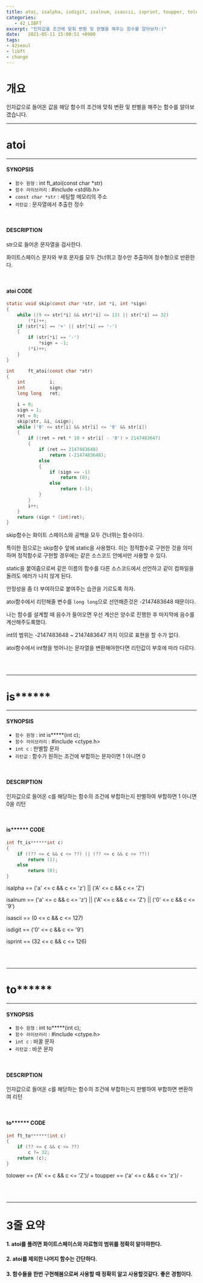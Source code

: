 ```yaml
---
title: atoi, isalpha, isdigit, isalnum, isascii, isprint, toupper, tolower
categories: 
   - 42_LIBFT
excerpt: "인자값을 조건에 맞춰 변환 및 판별을 해주는 함수를 알아보자:)"
date:   2021-05-11 15:00:51 +0900
tags:
- 42seoul
- libft
- change
---
```


# 개요
인자값으로 들어온 값을 해당 함수의 조건에 맞춰 변환 및 판별을 해주는 함수를 알아보겠습니다.

---

# atoi

---

#### SYNOPSIS

* `함수 원형` : int		ft_atoi(const char *str)
* `함수 라이브러리` : #include <stdlib.h>
* `const char *str` : 세팅할 메모리의 주소
* `리턴값` : 문자열에서 추출한 정수

<br />

#### DESCRIPTION

str으로 들어온 문자열을 검사한다.

화이트스페이스 문자와 부호 문자를 모두 건너뛰고 정수만 추출하여 정수형으로 반환한다.

<br />

#### atoi CODE
```c
static void	skip(const char *str, int *i, int *sign)
{
	while ((9 <= str[*i] && str[*i] <= 13) || str[*i] == 32)
		(*i)++;
	if (str[*i] == '+' || str[*i] == '-')
	{
		if (str[*i] == '-')
			*sign = -1;
		(*i)++;
	}
}

int		ft_atoi(const char *str)
{
	int			i;
	int			sign;
	long long	ret;

	i = 0;
	sign = 1;
	ret = 0;
	skip(str, &i, &sign);
	while ('0' <= str[i] && str[i] <= '9' && str[i])
	{
		if ((ret = ret * 10 + str[i] - '0') > 2147483647)
		{
			if (ret == 2147483648)
				return (-2147483648);
			else
			{
				if (sign == -1)
					return (0);
				else
					return (-1);
			}
		}
		i++;
	}
	return (sign * (int)ret);
}
```

skip함수는 화이트 스페이스와 공백을 모두 건너뛰는 함수이다.

특이한 점으로는 skip함수 앞에 static을 사용했다. 이는 정적함수로 구현한 것을 의미하며 정적함수로 구현할 경우에는 같은 소스코드 안에서만 사용할 수 있다.

static을 붙여줌으로써 같은 이름의 함수를 다른 소스코드에서 선언하고 같이 컴파일을 돌려도 에러가 나지 않게 된다.

안정성을 좀 더 부여하므로 붙여주는 습관을 기르도록 하자.

atoi함수에서 리턴해줄 변수를 `long long`으로 선언해준것은 -2147483648 때문이다.

나는 함수를 설계할 때 음수가 들어오면 우선 계산은 양수로 진행한 후 마지막에 음수를 계산해주도록했다.

int의 범위는 -2147483648 ~ 2147483647 까지 이므로 표현을 할 수가 없다.

atoi함수에서 int형을 벗어나는 문자열을 변환해야한다면 리턴값이 부호에 따라 다르다.

<br />
<br />

---

# is******

---

#### SYNOPSIS

* `함수 원형` : int is*****(int c);
* `함수 라이브러리` : #include <ctype.h>
* `int c` : 판별할 문자
* `리턴값` : 함수가 원하는 조건에 부합하는 문자이면 1 아니면 0

<br />

#### DESCRIPTION

인자값으로 들어온 c를 해당하는 함수의 조건에 부합하는지 판별하여 부합하면 1 아니면 0을 리턴

<br />

#### is****** CODE
```c
int	ft_is******int c)
{
	if ((?? <= c && c <= ??) || (?? <= c && c <= ??))
		return (1);
	else
		return (0);
}
```

isalpha == ('a' <= c && c <= 'z') || ('A' <= c && c <= 'Z')

isalnum == ('a' <= c && c <= 'z') || ('A' <= c && c <= 'Z') || ('0' <= c && c <= '9')

isascii == (0 <= c && c <= 127)

isdigit == ('0' <= c && c <= '9')

isprint == (32 <= c && c <= 126)

<br />
<br />


---

# to******

---

#### SYNOPSIS

* `함수 원형` : int to*****(int c);
* `함수 라이브러리` : #include <ctype.h>
* `int c` : 바꿀 문자
* `리턴값` : 바꾼 문자

<br />

#### DESCRIPTION

인자값으로 들어온 c를 해당하는 함수의 조건에 부합하는지 판별하여 부합하면 변환하여 리턴

<br />

#### to****** CODE
```c
int	ft_to******(int c)
{
	if (?? <= c && c <= ??)
		c ?= 32;
	return (c);
}
```

tolower == ('A' <= c && c <= 'Z')/ +
toupper == ('a' <= c && c <= 'z')/ -

<br />
<br />

---

# 3줄 요약

#### 1. atoi를 풀려면 화이트스페이스와 자료형의 범위를 정확히 알아햐한다.
#### 2. atoi를 제외한 나머지 함수는 간단하다.
#### 3. 함수들을 한번 구현해봄으로써 사용할 때 정확히 알고 사용할것같다. 좋은 경험이다.
